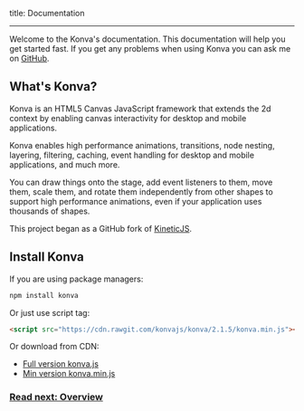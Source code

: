 title: Documentation

---

Welcome to the Konva's documentation. This documentation will help you get started fast.
If you get any problems when using Konva you can ask me on [GitHub](https://github.com/konvajs/konva/issues).

## What's Konva?

Konva is an HTML5 Canvas JavaScript framework that extends the 2d context
by enabling canvas interactivity for desktop and mobile applications.

Konva enables high performance animations, transitions, node nesting, layering, filtering,
caching, event handling for desktop and mobile applications, and much more.

You can draw things onto the stage, add event listeners to them, move them,
scale them, and rotate them independently from other shapes to support high performance
animations, even if your application uses thousands of shapes.

This project began as a GitHub fork of [KineticJS](https://github.com/ericdrowell/KineticJS).

## Install Konva

If you are using package managers:

```bash
npm install konva
```

Or just use script tag:

```html
<script src="https://cdn.rawgit.com/konvajs/konva/2.1.5/konva.min.js"></script>
```

Or download from CDN:

* [Full version konva.js](https://cdn.rawgit.com/konvajs/konva/2.1.5/konva.js)
* [Min version konva.min.js](https://cdn.rawgit.com/konvajs/konva/2.1.5/konva.min.js)

### [Read next: Overview](/docs/overview.html)
